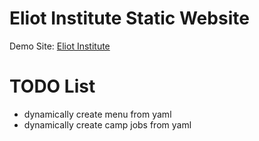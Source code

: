 # Eliot Institute Static Website

Demo Site: [Eliot Institute](https://eliotinstitute.static.domains/)

# TODO List

- dynamically create menu from yaml
- dynamically create camp jobs from yaml